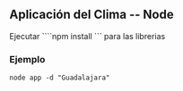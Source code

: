 ## Aplicación del Clima -- Node


Ejecutar ````npm install ``` para las librerias

### Ejemplo
```
node app -d "Guadalajara"
```